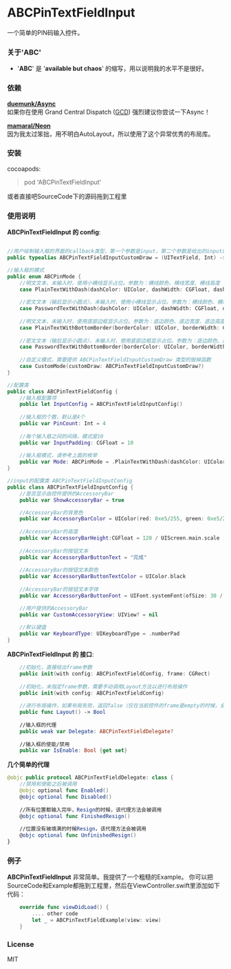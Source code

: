 # ABCPinTextFieldInput
一个简单的PIN码输入控件。  

### 关于'ABC'
- '**ABC**' 是 '**available but chaos**' 的缩写，用以说明我的水平不是很好。  

### 依赖  
**[duemunk/Async](https://github.com/duemunk/Async)**  
如果你在使用
Grand Central Dispatch 
([GCD](https://developer.apple.com/library/prerelease/ios/documentation/Performance/Reference/GCD_libdispatch_Ref/index.html))
强烈建议你尝试一下Async！  

**[mamaral/Neon](https://github.com/mamaral/Neon)**  
因为我太过笨拙，用不明白AutoLayout，所以使用了这个异常优秀的布局库。

### 安装  
cocoapods:    
> pod 'ABCPinTextFieldInput'
  
或者直接吧SourceCode下的源码拖到工程里 

### 使用说明  
**ABCPinTextFieldInput 的 config**:
```swift

//用户绘制输入框的界面的callback类型，第一个参数是input，第二个参数是给出的input的位置，第一个input是0，以此类推。
public typealias ABCPinTextFieldInputCustomDraw = (UITextField, Int) -> Void

//输入框的模式
public enum ABCPinMode {
    //明文文本，未输入时，使用小横线显示占位。参数为：横线颜色、横线宽度、横线高度
    case PlainTextWithDash(dashColor: UIColor, dashWidth: CGFloat, dashHeight: CGFloat)
    
    //密文文本（输后显示小圆点），未输入时，使用小横线显示占位。参数为：横线颜色、横线宽度、横线高度
    case PasswordTextWithDash(dashColor: UIColor, dashWidth: CGFloat, dashHeight: CGFloat)
    
    //明文文本，未输入时，使用底部边框显示占位。参数为：底边颜色、底边宽度、底边高度
    case PlainTextWithBottomBorder(borderColor: UIColor, borderWidth: CGFloat, borderHeight: CGFloat)
    
    //密文文本（输后显示小圆点），未输入时，使用底部边框显示占位。参数为：底边颜色、底边宽度、底边高度
    case PasswordTextWithBottomBorder(borderColor: UIColor, borderWidth: CGFloat, borderHeight: CGFloat)
    
    //自定义模式，需要提供 ABCPinTextFieldInputCustomDraw 类型的毁掉函数
    case CustomMode(customDraw: ABCPinTextFieldInputCustomDraw?)
}

//配置类
public class ABCPinTextFieldConfig {
    //输入框配置项
    public let InputConfig = ABCPinTextFieldInputConfig()
    
    //输入框的个数，默认是4个
    public var PinCount: Int = 4
    
    //每个输入框之间的间隔，模式是10
    public var InputPadding: CGFloat = 10
    
    //输入框模式，请参考上面的枚举
    public var Mode: ABCPinMode = .PlainTextWithDash(dashColor: UIColor.black, dashWidth: 40, dashHeight: 2)
}

//input的配置类 ABCPinTextFieldInputConfig
public class ABCPinTextFieldInputConfig {
    //是否显示由控件提供的AccessoryBar
    public var ShowAccessoryBar = true

    //AccessoryBar的背景色
    public var AccessoryBarColor = UIColor(red: 0xe5/255, green: 0xe5/255, blue: 0xe5/255, alpha: 1)
    
    //AccessoryBar的高度
    public var AccessoryBarHeight:CGFloat = 120 / UIScreen.main.scale
    
    //AccessoryBar的按钮文本
    public var AccessoryBarButtonText = "完成"
    
    //AccessoryBar的按钮文本颜色
    public var AccessoryBarButtonTextColor = UIColor.black
    
    //AccessoryBar的按钮文本字体
    public var AccessoryBarButtonFont = UIFont.systemFont(ofSize: 30 / UIScreen.main.scale)

    //用户提供的AccessoryBar
    public var CustomAccessoryView: UIView? = nil
    
    //默认键盘
    public var KeyboardType: UIKeyboardType = .numberPad
}

```

**ABCPinTextFieldInput 的 接口**:
```swift
    //初始化，直接给出frame参数
    public init(with config: ABCPinTextFieldConfig, frame: CGRect)
    
    //初始化，未指定frame参数，需要手动调用Layout方法以进行布局操作
    public init(with config: ABCPinTextFieldConfig)
    
    //进行布局操作，如果布局失败，返回false（仅在当前控件的frame是empty的时候，会返回false）
    public func Layout() -> Bool
    
    //输入框的代理
    public weak var Delegate: ABCPinTextFieldDelegate?
    
    //输入框的使能/禁用
    public var IsEnable: Bool {get set}

```


**几个简单的代理**  
```swift
@objc public protocol ABCPinTextFieldDelegate: class {
    //禁用和使能之后被调用
    @objc optional func Enabled()
    @objc optional func Disabled()
    
    //所有位置都输入完毕，Resign的时候，该代理方法会被调用
    @objc optional func FinishedResign()
    
    //位置没有被填满的时候Resign，该代理方法会被调用
    @objc optional func UnfinishedResign()
}
```


### 例子
**ABCPinTextFieldInput** 非常简单。我提供了一个粗糙的Example。
你可以把SourceCode和Example都拖到工程里，然后在ViewController.swift里添加如下代码：
```swift
    override func viewDidLoad() {
        .... other code
        let _ = ABCPinTextFieldExample(view: view)
    }
```



### License
MIT
